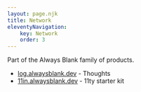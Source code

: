 ```yaml
---
layout: page.njk
title: Network
eleventyNavigation:
    key: Network
    order: 3
---
```

Part of the Always Blank family of products.

- [log.alwaysblank.dev](https://log.alwaysblank.dev) - Thoughts
- [11in.alwaysblank.dev](https://11in.alwaysblank.dev) - 11ty starter kit
